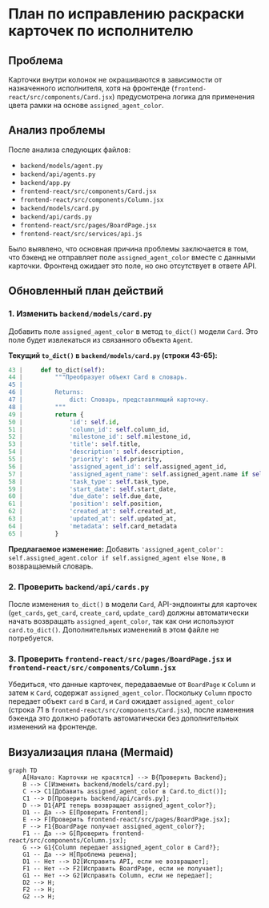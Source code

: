 # План по исправлению раскраски карточек по исполнителю

## Проблема
Карточки внутри колонок не окрашиваются в зависимости от назначенного исполнителя, хотя на фронтенде (`frontend-react/src/components/Card.jsx`) предусмотрена логика для применения цвета рамки на основе `assigned_agent_color`.

## Анализ проблемы
После анализа следующих файлов:
*   `backend/models/agent.py`
*   `backend/api/agents.py`
*   `backend/app.py`
*   `frontend-react/src/components/Card.jsx`
*   `frontend-react/src/components/Column.jsx`
*   `backend/models/card.py`
*   `backend/api/cards.py`
*   `frontend-react/src/pages/BoardPage.jsx`
*   `frontend-react/src/services/api.js`

Было выявлено, что основная причина проблемы заключается в том, что бэкенд не отправляет поле `assigned_agent_color` вместе с данными карточки. Фронтенд ожидает это поле, но оно отсутствует в ответе API.

## Обновленный план действий

### 1. Изменить `backend/models/card.py`
Добавить поле `assigned_agent_color` в метод `to_dict()` модели `Card`. Это поле будет извлекаться из связанного объекта `Agent`.

**Текущий `to_dict()` в `backend/models/card.py` (строки 43-65):**
```python
43 |     def to_dict(self):
44 |         """Преобразует объект Card в словарь.
45 | 
46 |         Returns:
47 |             dict: Словарь, представляющий карточку.
48 |         """
49 |         return {
50 |             'id': self.id,
51 |             'column_id': self.column_id,
52 |             'milestone_id': self.milestone_id,
53 |             'title': self.title,
54 |             'description': self.description,
55 |             'priority': self.priority,
56 |             'assigned_agent_id': self.assigned_agent_id,
57 |             'assigned_agent_name': self.assigned_agent.name if self.assigned_agent else None,
58 |             'task_type': self.task_type,
59 |             'start_date': self.start_date,
60 |             'due_date': self.due_date,
61 |             'position': self.position,
62 |             'created_at': self.created_at,
63 |             'updated_at': self.updated_at,
64 |             'metadata': self.card_metadata
65 |         }
```

**Предлагаемое изменение:**
Добавить `'assigned_agent_color': self.assigned_agent.color if self.assigned_agent else None,` в возвращаемый словарь.

### 2. Проверить `backend/api/cards.py`
После изменения `to_dict()` в модели `Card`, API-эндпоинты для карточек (`get_cards`, `get_card`, `create_card`, `update_card`) должны автоматически начать возвращать `assigned_agent_color`, так как они используют `card.to_dict()`. Дополнительных изменений в этом файле не потребуется.

### 3. Проверить `frontend-react/src/pages/BoardPage.jsx` и `frontend-react/src/components/Column.jsx`
Убедиться, что данные карточек, передаваемые от `BoardPage` к `Column` и затем к `Card`, содержат `assigned_agent_color`. Поскольку `Column` просто передает объект `card` в `Card`, и `Card` ожидает `assigned_agent_color` (строка 71 в `frontend-react/src/components/Card.jsx`), после изменения бэкенда это должно работать автоматически без дополнительных изменений на фронтенде.

## Визуализация плана (Mermaid)

```mermaid
graph TD
    A[Начало: Карточки не красятся] --> B{Проверить Backend};
    B --> C[Изменить backend/models/card.py];
    C --> C1[Добавить assigned_agent_color в Card.to_dict()];
    C1 --> D[Проверить backend/api/cards.py];
    D --> D1{API теперь возвращает assigned_agent_color?};
    D1 -- Да --> E[Проверить Frontend];
    E --> F[Проверить frontend-react/src/pages/BoardPage.jsx];
    F --> F1{BoardPage получает assigned_agent_color?};
    F1 -- Да --> G[Проверить frontend-react/src/components/Column.jsx];
    G --> G1{Column передает assigned_agent_color в Card?};
    G1 -- Да --> H[Проблема решена];
    D1 -- Нет --> D2[Исправить API, если не возвращает];
    F1 -- Нет --> F2[Исправить BoardPage, если не получает];
    G1 -- Нет --> G2[Исправить Column, если не передает];
    D2 --> H;
    F2 --> H;
    G2 --> H;